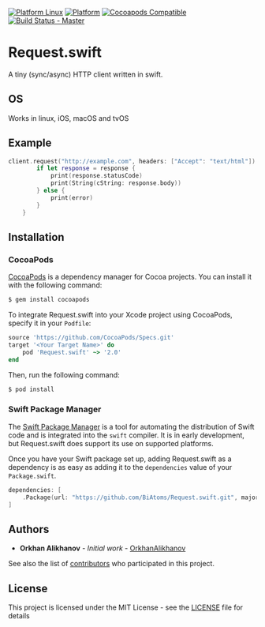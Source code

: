 [![Platform Linux](https://img.shields.io/badge/platform-Linux-green.svg)](#)
[![Platform](https://img.shields.io/cocoapods/p/Request.swift.svg?style=flat)](https://github.com/BiAtoms/Request.swift)
[![Cocoapods Compatible](https://img.shields.io/cocoapods/v/Request.swift.svg)](https://cocoapods.org/pods/Request.swift)
[![Build Status - Master](https://travis-ci.org/BiAtoms/Request.swift.svg?branch=master)](https://travis-ci.org/BiAtoms/Request.swift)

# Request.swift

A tiny (sync/async) HTTP client written in swift.

## OS
 
Works in linux, iOS, macOS and tvOS

## Example
```swift
client.request("http://example.com", headers: ["Accept": "text/html"]).response { response, error in    
        if let response = response {
            print(response.statusCode)
            print(String(cString: response.body))
        } else {
            print(error)
        }
    }
```

## Installation

### CocoaPods

[CocoaPods](http://cocoapods.org) is a dependency manager for Cocoa projects. You can install it with the following command:

```bash
$ gem install cocoapods
```

To integrate Request.swift into your Xcode project using CocoaPods, specify it in your `Podfile`:

```ruby
source 'https://github.com/CocoaPods/Specs.git'
target '<Your Target Name>' do
    pod 'Request.swift' ~> '2.0'
end
```

Then, run the following command:

```bash
$ pod install
```
### Swift Package Manager

The [Swift Package Manager](https://swift.org/package-manager/) is a tool for automating the distribution of Swift code and is integrated into the `swift` compiler. It is in early development, but Request.swift does support its use on supported platforms. 

Once you have your Swift package set up, adding Request.swift as a dependency is as easy as adding it to the `dependencies` value of your `Package.swift`.

```swift
dependencies: [
    .Package(url: "https://github.com/BiAtoms/Request.swift.git", majorVersion: 1)
]
```

## Authors

* **Orkhan Alikhanov** - *Initial work* - [OrkhanAlikhanov](https://github.com/OrkhanAlikhanov)

See also the list of [contributors](https://github.com/BiAtoms/Request.swift/contributors) who participated in this project.

## License

This project is licensed under the MIT License - see the [LICENSE](LICENSE) file for details
